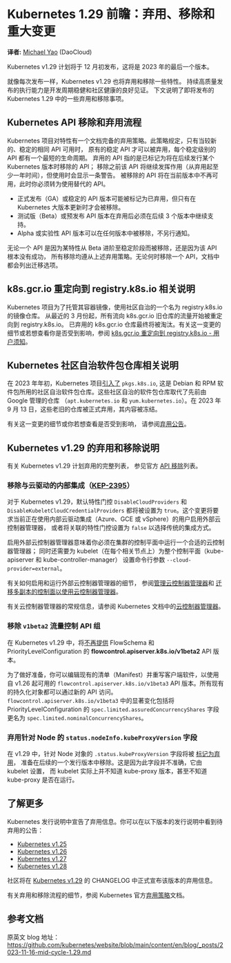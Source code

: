 # Kubernetes 1.29 前瞻：弃用、移除和重大变更

**译者:** [Michael Yao](https://github.com/windsonsea) (DaoCloud)

Kubernetes v1.29 计划将于 12 月初发布，这将是 2023 年的最后一个版本。

就像每次发布一样，Kubernetes v1.29 也将弃用和移除一些特性。
持续高质量发布的执行能力是开发周期稳健和社区健康的良好见证。
下文说明了即将发布的 Kubernetes 1.29 中的一些弃用和移除事项。

## Kubernetes API 移除和弃用流程

Kubernetes 项目对特性有一个文档完备的弃用策略。此策略规定，只有当较新的、稳定的相同 API 可用时，
原有的稳定 API 才可以被弃用，每个稳定级别的 API 都有一个最短的生命周期。
弃用的 API 指的是已标记为将在后续发行某个 Kubernetes 版本时移除的 API；
移除之前该 API 将继续发挥作用（从弃用起至少一年时间），但使用时会显示一条警告。
被移除的 API 将在当前版本中不再可用，此时你必须转为使用替代的 API。

- 正式发布（GA）或稳定的 API 版本可能被标记为已弃用，但只有在 Kubernetes 大版本更新时才会被移除。
- 测试版（Beta）或预发布 API 版本在弃用后必须在后续 3 个版本中继续支持。
- Alpha 或实验性 API 版本可以在任何版本中被移除，不另行通知。

无论一个 API 是因为某特性从 Beta 进阶至稳定阶段而被移除，还是因为该 API 根本没有成功，
所有移除均遵从上述弃用策略。无论何时移除一个 API，文档中都会列出迁移选项。

## k8s.gcr.io 重定向到 registry.k8s.io 相关说明

Kubernetes 项目为了托管其容器镜像，使用社区自治的一个名为 registry.k8s.io 的镜像仓库。
从最近的 3 月份起，所有流向 k8s.gcr.io 旧仓库的流量开始被重定向到 registry.k8s.io。
已弃用的 k8s.gcr.io 仓库最终将被淘汰。有关这一变更的细节或若想查看你是否受到影响，参阅
[k8s.gcr.io 重定向到 registry.k8s.io - 用户须知](https://kubernetes.io/zh-cn/blog/2023/03/10/image-registry-redirect/)。

## Kubernetes 社区自治软件包仓库相关说明

在 2023 年年初，Kubernetes 项目[引入了](https://kubernetes.io/zh-cn/blog/2023/08/15/pkgs-k8s-io-introduction/) `pkgs.k8s.io`,
这是 Debian 和 RPM 软件包所用的社区自治软件包仓库。这些社区自治的软件包仓库取代了先前由 Google 管理的仓库
（`apt.kubernetes.io` 和 `yum.kubernetes.io`）。在 2023 年 9 月 13 日，这些老旧的仓库被正式弃用，其内容被冻结。

有关这一变更的细节或你若想查看是否受到影响，
请参阅[弃用公告](https://kubernetes.io/zh-cn/blog/2023/08/31/legacy-package-repository-deprecation/)。

## Kubernetes v1.29 的弃用和移除说明

有关 Kubernetes v1.29 计划弃用的完整列表，
参见官方 [API 移除](https://kubernetes.io/zh-cn/docs/reference/using-api/deprecation-guide/#v1-29)列表。

### 移除与云驱动的内部集成（[KEP-2395](https://kep.k8s.io/2395)）

对于 Kubernetes v1.29，默认特性门控 `DisableCloudProviders` 和 `DisableKubeletCloudCredentialProviders`
都将被设置为 `true`。这个变更将要求当前正在使用内部云驱动集成（Azure、GCE 或 vSphere）的用户启用外部云控制器管理器，
或者将关联的特性门控设置为 `false` 以选择传统的集成方式。

启用外部云控制器管理器意味着你必须在集群的控制平面中运行一个合适的云控制器管理器；
同时还需要为 kubelet（在每个相关节点上）为整个控制平面（kube-apiserver 和 kube-controller-manager）
设置命令行参数 `--cloud-provider=external`。

有关如何启用和运行外部云控制器管理器的细节，
参阅[管理云控制器管理器](https://kubernetes.io/zh-cn/docs/tasks/administer-cluster/running-cloud-controller/)和
[迁移多副本的控制面以使用云控制器管理器](https://kubernetes.io/zh-cn/docs/tasks/administer-cluster/controller-manager-leader-migration/)。

有关云控制器管理器的常规信息，请参阅 Kubernetes
文档中的[云控制器管理器](https://kubernetes.io/zh-cn/docs/concepts/architecture/cloud-controller/)。

### 移除 `v1beta2` 流量控制 API 组

在 Kubernetes v1.29 中，将[不再提供](https://kubernetes.io/zh-cn/docs/reference/using-api/deprecation-guide/#v1-29)
FlowSchema 和 PriorityLevelConfiguration 的 **flowcontrol.apiserver.k8s.io/v1beta2** API 版本。

为了做好准备，你可以编辑现有的清单（Manifest）并重写客户端软件，以使用自 v1.26 起可用的
`flowcontrol.apiserver.k8s.io/v1beta3` API 版本。所有现有的持久化对象都可以通过新的 API 访问。
`flowcontrol.apiserver.k8s.io/v1beta3` 中的显著变化包括将 PriorityLevelConfiguration 的
`spec.limited.assuredConcurrencyShares` 字段更名为 `spec.limited.nominalConcurrencyShares`。

### 弃用针对 Node 的 `status.nodeInfo.kubeProxyVersion` 字段

在 v1.29 中，针对 Node 对象的 `.status.kubeProxyVersion` 字段将被
[标记为弃用](https://github.com/kubernetes/enhancements/issues/4004)，
准备在后续的一个发行版本中移除。这是因为此字段并不准确，它由 kubelet 设置，
而 kubelet 实际上并不知道 kube-proxy 版本，甚至不知道 kube-proxy 是否在运行。

## 了解更多

Kubernetes 发行说明中宣告了弃用信息。你可以在以下版本的发行说明中看到待弃用的公告：

* [Kubernetes v1.25](https://github.com/kubernetes/kubernetes/blob/master/CHANGELOG/CHANGELOG-1.25.md#deprecation)
* [Kubernetes v1.26](https://github.com/kubernetes/kubernetes/blob/master/CHANGELOG/CHANGELOG-1.26.md#deprecation)
* [Kubernetes v1.27](https://github.com/kubernetes/kubernetes/blob/master/CHANGELOG/CHANGELOG-1.27.md#deprecation)
* [Kubernetes v1.28](https://github.com/kubernetes/kubernetes/blob/master/CHANGELOG/CHANGELOG-1.28.md#deprecation)

社区将在
[Kubernetes v1.29](https://github.com/kubernetes/kubernetes/blob/master/CHANGELOG/CHANGELOG-1.29.md#deprecation)
的 CHANGELOG 中正式宣布该版本的弃用信息。

有关弃用和移除流程的细节，参阅 Kubernetes
官方[弃用策略](https://kubernetes.io/zh-cn/docs/reference/using-api/deprecation-policy/#deprecating-parts-of-the-api)文档。

## 参考文档

原英文 blog 地址：<https://github.com/kubernetes/website/blob/main/content/en/blog/_posts/2023-11-16-mid-cycle-1.29.md>
